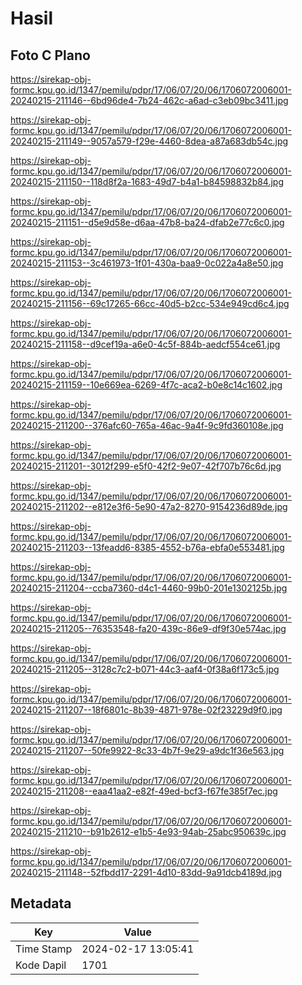 # Hasil

## Foto C Plano

https://sirekap-obj-formc.kpu.go.id/1347/pemilu/pdpr/17/06/07/20/06/1706072006001-20240215-211146--6bd96de4-7b24-462c-a6ad-c3eb09bc3411.jpg

https://sirekap-obj-formc.kpu.go.id/1347/pemilu/pdpr/17/06/07/20/06/1706072006001-20240215-211149--9057a579-f29e-4460-8dea-a87a683db54c.jpg

https://sirekap-obj-formc.kpu.go.id/1347/pemilu/pdpr/17/06/07/20/06/1706072006001-20240215-211150--118d8f2a-1683-49d7-b4a1-b84598832b84.jpg

https://sirekap-obj-formc.kpu.go.id/1347/pemilu/pdpr/17/06/07/20/06/1706072006001-20240215-211151--d5e9d58e-d6aa-47b8-ba24-dfab2e77c6c0.jpg

https://sirekap-obj-formc.kpu.go.id/1347/pemilu/pdpr/17/06/07/20/06/1706072006001-20240215-211153--3c461973-1f01-430a-baa9-0c022a4a8e50.jpg

https://sirekap-obj-formc.kpu.go.id/1347/pemilu/pdpr/17/06/07/20/06/1706072006001-20240215-211156--69c17265-66cc-40d5-b2cc-534e949cd6c4.jpg

https://sirekap-obj-formc.kpu.go.id/1347/pemilu/pdpr/17/06/07/20/06/1706072006001-20240215-211158--d9cef19a-a6e0-4c5f-884b-aedcf554ce61.jpg

https://sirekap-obj-formc.kpu.go.id/1347/pemilu/pdpr/17/06/07/20/06/1706072006001-20240215-211159--10e669ea-6269-4f7c-aca2-b0e8c14c1602.jpg

https://sirekap-obj-formc.kpu.go.id/1347/pemilu/pdpr/17/06/07/20/06/1706072006001-20240215-211200--376afc60-765a-46ac-9a4f-9c9fd360108e.jpg

https://sirekap-obj-formc.kpu.go.id/1347/pemilu/pdpr/17/06/07/20/06/1706072006001-20240215-211201--3012f299-e5f0-42f2-9e07-42f707b76c6d.jpg

https://sirekap-obj-formc.kpu.go.id/1347/pemilu/pdpr/17/06/07/20/06/1706072006001-20240215-211202--e812e3f6-5e90-47a2-8270-9154236d89de.jpg

https://sirekap-obj-formc.kpu.go.id/1347/pemilu/pdpr/17/06/07/20/06/1706072006001-20240215-211203--13feadd6-8385-4552-b76a-ebfa0e553481.jpg

https://sirekap-obj-formc.kpu.go.id/1347/pemilu/pdpr/17/06/07/20/06/1706072006001-20240215-211204--ccba7360-d4c1-4460-99b0-201e1302125b.jpg

https://sirekap-obj-formc.kpu.go.id/1347/pemilu/pdpr/17/06/07/20/06/1706072006001-20240215-211205--76353548-fa20-439c-86e9-df9f30e574ac.jpg

https://sirekap-obj-formc.kpu.go.id/1347/pemilu/pdpr/17/06/07/20/06/1706072006001-20240215-211205--3128c7c2-b071-44c3-aaf4-0f38a6f173c5.jpg

https://sirekap-obj-formc.kpu.go.id/1347/pemilu/pdpr/17/06/07/20/06/1706072006001-20240215-211207--18f6801c-8b39-4871-978e-02f23229d9f0.jpg

https://sirekap-obj-formc.kpu.go.id/1347/pemilu/pdpr/17/06/07/20/06/1706072006001-20240215-211207--50fe9922-8c33-4b7f-9e29-a9dc1f36e563.jpg

https://sirekap-obj-formc.kpu.go.id/1347/pemilu/pdpr/17/06/07/20/06/1706072006001-20240215-211208--eaa41aa2-e82f-49ed-bcf3-f67fe385f7ec.jpg

https://sirekap-obj-formc.kpu.go.id/1347/pemilu/pdpr/17/06/07/20/06/1706072006001-20240215-211210--b91b2612-e1b5-4e93-94ab-25abc950639c.jpg

https://sirekap-obj-formc.kpu.go.id/1347/pemilu/pdpr/17/06/07/20/06/1706072006001-20240215-211148--52fbdd17-2291-4d10-83dd-9a91dcb4189d.jpg


## Metadata

| Key        | Value               |
| ---------- | ------------------- |
| Time Stamp | 2024-02-17 13:05:41 |
| Kode Dapil | 1701                |



